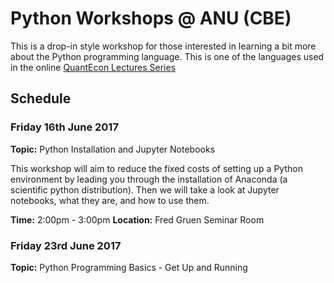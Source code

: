 # Python Workshops @ ANU (CBE)

This is a drop-in style workshop for those interested in learning a bit more
about the Python programming language. This is one of the languages used in the
online [QuantEcon Lectures Series](https://lectures.quantecon.org/)

## Schedule

### Friday 16th June 2017 

**Topic:** Python Installation and Jupyter Notebooks

This workshop will aim to reduce the fixed costs of setting up a Python
environment by leading you through the installation of Anaconda (a scientific
python distribution). Then we will take a look at Jupyter notebooks, what they
are, and how to use them. 

**Time:** 2:00pm - 3:00pm 
**Location:** Fred Gruen Seminar Room


### Friday 23rd June 2017

**Topic:** Python Programming Basics - Get Up and Running

